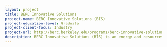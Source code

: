 ```yaml
---
layout: project 
title: BERC Innovative Solutions
project-name: BERC Innovative Solutions (BIS)
project-education-level: Graduate
project-client-focus: Industry
project-url: http://berc.berkeley.edu/programs/berc-innovative-solutions/
description: BERC Innovative Solutions (BIS) is an energy and resources-focused consulting program led by students from across UC Berkeley’s top graduate departments. The program’s evolution has been driven by demand from both students and organizations in business, nonprofit and government. BIS is dedicated to working with clients to address their strategic energy and resources opportunities and challenges, while providing talented students with experiential learning through meaningful projects. The BIS application process matches balanced teams with complementary areas of academic focus and past professional experience with the skill sets needed to meet each client’s needs. Collaborating across academic disciplines provides both unique opportunities for student participants and rich perspectives for BIS clients.
---
```

